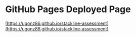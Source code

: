 # GitHub Pages Deployed Page

[https://ugonz86.github.io/stackline-assessment](https://ugonz86.github.io/stackline-assessment)

